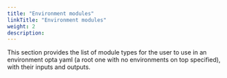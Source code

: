```yaml
---
title: "Environment modules"
linkTitle: "Environment modules"
weight: 2
description:
---
```


This section provides the list of module types for the user to use in an environment opta yaml (a root one with no environments on top specified), with their inputs and outputs.
